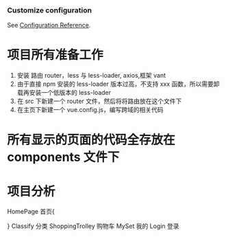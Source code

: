 ### Customize configuration

See [Configuration Reference](https://cli.vuejs.org/config/).

# 项目所有准备工作

1. 安装 路由 router，less 与 less-loader, axios,框架 vant
2. 由于直接 npm 安装的 less-loader 版本过高，不支持 xxx 函数，所以需要卸载再安装一个低版本的 less-loader
3. 在 src 下新建一个 router 文件，然后将将路由放在这个文件下
4. 在主页下新建一个 vue.config.js，编写跨域的相关代码

# 所有显示的页面的代码全存放在 components 文件下

# 项目分析

HomePage 首页{

}
Classify 分类
ShoppingTrolley 购物车
MySet 我的
Login 登录
